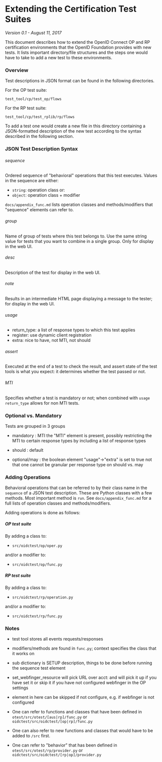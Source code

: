 # Extending the Certification Test Suites

*Version 0.1 - August 11, 2017*

This document describes how to extend the OpenID Connect OP and RP certification environments
that the OpenID Foundation provides with new tests. It lists important directory/file structures
and the steps one would have to take to add a new test to these environments.

### Overview
Test descriptions in JSON format can be found in the following directories.

For the OP test suite:
````
test_tool/cp/test_op/flows
````
For the RP test suite:
````
test_tool/cp/test_rplib/rp/flows
````
To add a test one would create a new file in this directory containing a JSON-formatted description of 
the new test according to the syntax described in the following section.

### JSON Test Description Syntax

###### sequence
Ordered sequence of "behavioral" operations that this test executes.
Values in the sequence are either:
- `string`: operation class
or:
- `object`: operation class + modifier

`docs/appendix_func.md` lists operation classes and methods/modifiers that "sequence" elements can refer to.

###### group
Name of group of tests where this test belongs to.
Use the same string value for tests that you want to combine in a single group.
Only for display in the web UI.

###### desc
Description of the test for display in the web UI.

###### note
Results in an intermediate HTML page displaying a message to the tester; for display in the web UI.

###### usage
- return_type: a list of response types to which this test applies 
- register: use dynamic client registration
- extra: nice to have, not MTI, not should

###### assert
Executed at the end of a test to check the result, and assert state of the test tools is what you expect: 
it determines whether the test passed or not.

###### MTI
Specifies whether a test is mandatory or not; when combined with `usage` `return_type` allows for non MTI tests.

### Optional vs. Mandatory
Tests are grouped in 3 groups

- mandatory : MTI
the "MTI" element is present, possibly restricting the MTI to certain response types by including a list of response types

- should : default

- optional/may : the boolean element "usage"->"extra" is set to true
not that one cannot be granular per response type on should vs. may

### Adding Operations

Behavioral operations that can be referred to by their class name in the `sequence` of a JSON test description.
These are Python classes with a few methods. Most important method is `run`. See `docs/appendix_func.md` for a full
lists of operation classes and methods/modifiers.

Adding operations is done as follows:

##### OP test suite
By adding a class to:
- `src/oidctest/op/oper.py`

and/or a modifier to:
- `src/oidctest/op/func.py`

##### RP test suite
By adding a class to:
- `src/oidctest/rp/operation.py`

and/or a modifier to:
- `src/oidctest/rp/func.py`

### Notes

- test tool stores all events requests/responses
- modifiers/methods are found in `func.py`; context specifies the class that it works on
- sub dictionary is SETUP description, things to be done before running the sequence test element
- set_webfinger_resource will pick URL over acct: and will pick it up if you have set it or skip it if you have not configured webfinger
  in the OP settings
- element in here can be skipped if not configure, e.g. if webfinger is not configured

- One can refer to functions and classes that have been defined in `otest/src/otest/[aus|rp]/func.py` or `oidctest/src/oidctest/[op|rp]/func.py`

- One can also refer to new functions and classes that would have to be added to `/src` first.

- One can refer to "behavior" that has been defined in `otest/src/otest/rp/provider.py` or `oidctest/src/oidctest/[rp|op]/provider.py`

